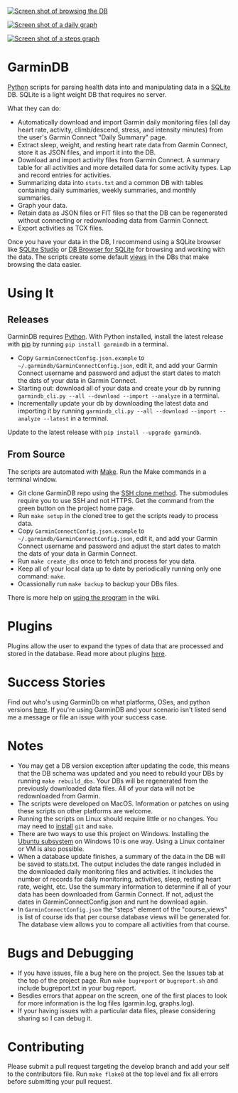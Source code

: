 [![Screen shot of browsing the DB](https://raw.githubusercontent.com/tcgoetz/GarminDB/master/Screenshots/ScreenShot_browsing_sm.jpg)](https://github.com/tcgoetz/GarminDB/wiki/Screenshots)

[![Screen shot of a daily graph](https://raw.githubusercontent.com/tcgoetz/GarminDB/master/Screenshots/Screen_Shot_daily_graph_sm.jpg)](https://github.com/tcgoetz/GarminDB/wiki/Screenshots)

[![Screen shot of a steps graph](https://raw.githubusercontent.com/tcgoetz/GarminDB/master/Screenshots/Screen_Shot_steps_graph_sm.jpg)](https://github.com/tcgoetz/GarminDB/wiki/Screenshots)

# GarminDB

[Python](https://www.python.org/) scripts for parsing health data into and manipulating data in a [SQLite](http://sqlite.org/) DB. SQLite is a light weight DB that requires no server.

What they can do:
* Automatically download and import Garmin daily monitoring files (all day heart rate, activity, climb/descend, stress, and intensity minutes) from the user's Garmin Connect "Daily Summary" page.
* Extract sleep, weight, and resting heart rate data from Garmin Connect, store it as JSON files, and import it into the DB.
* Download and import activity files from Garmin Connect. A summary table for all activities and more detailed data for some activity types. Lap and record entries for activities.
* Summarizing data into `stats.txt` and a common DB with tables containing daily summaries, weekly summaries, and monthly summaries.
* Graph your data.
* Retain data as JSON files or FIT files so that the DB can be regenerated without connecting or redownloading data from Garmin Connect.
* Export activities as TCX files.

Once you have your data in the DB, I recommend using a SQLite browser like [SQLite Studio](http://sqlitestudio.pl) or [DB Browser for SQLite](https://sqlitebrowser.org/) for browsing and working with the data. The scripts create some default [views](http://www.tutorialspoint.com/sqlite/sqlite_views.htm) in the DBs that make browsing the data easier.

# Using It

## Releases

GarminDB requires [Python](https://www.python.org/). With Python installed, install the latest release with [pip](https://pypi.org/project/pip/) by running `pip install garmindb` in a terminal.
* Copy `GarminConnectConfig.json.example` to `~/.garmindb/GarminConnectConfig.json`, edit it, and add your Garmin Connect username and password and adjust the start dates to match the dats of your data in Garmin Connect.
* Starting out: download all of your data and create your db by running `garmindb_cli.py --all --download --import --analyze` in a terminal.
* Incrementally update your db by downloading the latest data and importing it by running `garmindb_cli.py --all --download --import --analyze --latest` in a terminal.

Update to the latest release with `pip install --upgrade garmindb`.

## From Source

The scripts are automated with [Make](https://www.gnu.org/software/make/manual/make.html). Run the Make commands in a terminal window.

* Git clone GarminDB repo using the [SSH clone method](https://github.com/git-guides/git-clone#git-clone-with-ssh). The submodules require you to use SSH and not HTTPS. Get the command from the green button on the project home page.
* Run `make setup` in the cloned tree to get the scripts ready to process data.
* Copy `GarminConnectConfig.json.example` to `~/.garmindb/GarminConnectConfig.json`, edit it, and add your Garmin Connect username and password and adjust the start dates to match the dats of your data in Garmin Connect.
* Run `make create_dbs` once to fetch and process for you data.
* Keep all of your local data up to date by periodically running only one command: `make`.
* Ocassionally run `make backup` to backup your DBs files.

There  is more help on [using the program](https://github.com/tcgoetz/GarminDB/wiki/Usage) in the wiki.

# Plugins #

Plugins allow the user to expand the types of data that are processed and stored in the database. Read more about plugins [here](https://github.com/tcgoetz/GarminDbPlugins).

# Success Stories

Find out who's using GarminDb on what platforms, OSes, and python versions [here](https://github.com/tcgoetz/GarminDB/wiki/Success-Stories). If you're using GarminDB and your scenario isn't listed send me a message or file an issue with your success case.

# Notes

* You may get a DB version exception after updating the code, this means that the DB schema was updated and you need to rebuild your DBs by running `make rebuild_dbs`. Your DBs will be regenerated from the previously downloaded data files. All of your data will not be redownloaded from Garmin.
* The scripts were developed on MacOS. Information or patches on using these scripts on other platforms are welcome.
* Running the scripts on Linux should require little or no changes. You may need to [install](https://github.com/tcgoetz/GarminDB/wiki/Usage) `git` and `make`.
* There are two ways to use this project on Windows. Installing the [Ubuntu subsystem](https://www.howtogeek.com/249966/how-to-install-and-use-the-linux-bash-shell-on-windows-10/) on Windows 10 is one way. Using a Linux container or VM is also possible.
* When a database update finishes, a summary of the data in the DB will be saved to stats.txt. The output includes the date ranges included in the downloaded daily monitoring files and activities. It includes the number of records for daily monitoring, activities, sleep, resting heart rate, weight, etc. Use the summary information to determine if all of your data has been downloaded from Garmin Connect. If not, adjust the dates in GarminConnectConfig.json and runt he download again.
* In `GarminConnectConfig.json` the "steps" element of the "course_views" is list of course ids that per course database views will be generated for. The database view allows you to compare all activities from that course.

# Bugs and Debugging

* If you have issues, file a bug here on the project. See the Issues tab at the top of the project page. Run `make bugreport` or `bugreport.sh` and include bugreport.txt in your bug report.
* Besdies errors that appear on the screen, one of the first places to look for more information is the log files (garmin.log, graphs.log).
* If your having issues with a particular data files, please considering sharing so I can debug it.

# Contributing

Please submit a pull request targeting the develop branch and add your self to the contributors file. Run `make flake8` at the top level and fix all errors before submitting your pull request.
